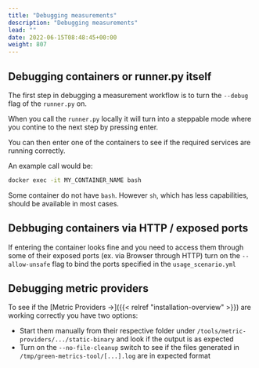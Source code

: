 ```yaml
---
title: "Debugging measurements"
description: "Debugging measurements"
lead: ""
date: 2022-06-15T08:48:45+00:00
weight: 807
---
```


## Debugging containers or runner.py itself
The first step in debugging a measurement workflow is to turn the `--debug`
flag of the `runner.py` on.

When you call the `runner.py` locally it will turn into a steppable mode where 
you contine to the next step by pressing enter.

You can then enter one of the containers to see if the required services are
running correctly.

An example call would be:
```bash
docker exec -it MY_CONTAINER_NAME bash
```

Some container do not have `bash`. However `sh`, which has less capabilities,
should be available in most cases.

## Debbuging containers via HTTP / exposed ports

If entering the container looks fine and you need to access them through some of their
exposed ports (ex. via Browser through HTTP) turn on the `--allow-unsafe` flag to bind 
the ports specified in the `usage_scenario.yml`

## Debugging metric providers

To see if the [Metric Providers →]({{< relref "installation-overview" >}}) are working correctly you have two options:
- Start them manually from their respective folder under `/tools/metric-providers/.../static-binary` and look if the output is as expected
- Turn on the `--no-file-cleanup` switch to see if the files generated in `/tmp/green-metrics-tool/[...].log` are in expected format



